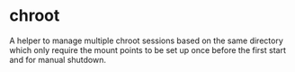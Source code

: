 # chroot
A helper to manage multiple chroot sessions based on the same directory which only require the mount points to be set up once before the first start and for manual shutdown.
